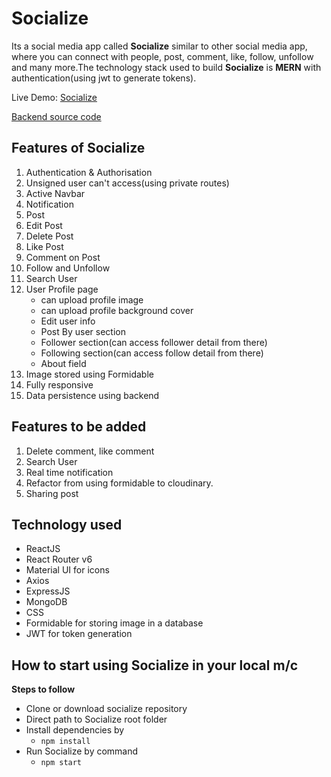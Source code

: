 # Socialize

Its a social media app called **Socialize** similar to other social media app, where you can connect with people, post, comment, like, follow, unfollow and many more.The technology stack used to build **Socialize** is **MERN** with authentication(using jwt to generate tokens).

Live Demo: [Socialize](https://socialize-front.netlify.app/)

[Backend source code](https://github.com/Ros-an/social-media-backend/tree/development)

## Features of Socialize
1.  Authentication & Authorisation
2.  Unsigned user can't access(using private routes)
3.  Active Navbar
4.  Notification
5.  Post
6.  Edit Post
7.  Delete Post
8.  Like Post 
9.  Comment on Post
10. Follow and Unfollow
11. Search User
12. User Profile page
    - can upload profile image
    - can upload profile background cover
    - Edit user info
    - Post By user section
    - Follower section(can access follower detail from there)
    - Following section(can access follow detail from there)
    - About field
13. Image stored using Formidable
14. Fully responsive
15. Data persistence using backend

## Features to be added
1. Delete comment, like comment
2. Search User
3. Real time notification
4. Refactor from using formidable to cloudinary.
5. Sharing post

## Technology used
- ReactJS
- React Router v6
- Material UI for icons
- Axios
- ExpressJS
- MongoDB
- CSS
- Formidable for storing image in a database
- JWT for token generation

## How to start using Socialize in your local m/c

**Steps to follow**
- Clone or download socialize repository
- Direct path to Socialize root folder
- Install dependencies by
   - `npm install`
- Run Socialize by command
   - `npm start`











